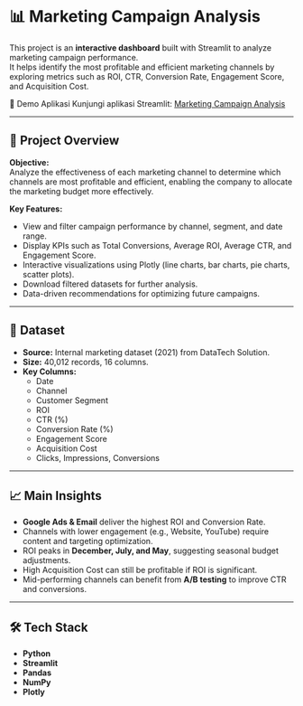 # 📊 Marketing Campaign Analysis

This project is an **interactive dashboard** built with Streamlit to analyze marketing campaign performance.  
It helps identify the most profitable and efficient marketing channels by exploring metrics such as ROI, CTR, Conversion Rate, Engagement Score, and Acquisition Cost.

🔗 Demo Aplikasi
Kunjungi aplikasi Streamlit: [Marketing Campaign Analysis](https://final-project-da-marketing-campaign-analysis-xqgwxrq8zvuz9ojat.streamlit.app)

---

## 📌 Project Overview

**Objective:**  
Analyze the effectiveness of each marketing channel to determine which channels are most profitable and efficient, enabling the company to allocate the marketing budget more effectively.

**Key Features:**
- View and filter campaign performance by channel, segment, and date range.
- Display KPIs such as Total Conversions, Average ROI, Average CTR, and Engagement Score.
- Interactive visualizations using Plotly (line charts, bar charts, pie charts, scatter plots).
- Download filtered datasets for further analysis.
- Data-driven recommendations for optimizing future campaigns.

---

## 📂 Dataset

- **Source:** Internal marketing dataset (2021) from DataTech Solution.
- **Size:** 40,012 records, 16 columns.
- **Key Columns:**
  - Date
  - Channel
  - Customer Segment
  - ROI
  - CTR (%)
  - Conversion Rate (%)
  - Engagement Score
  - Acquisition Cost
  - Clicks, Impressions, Conversions

---

## 📈 Main Insights

- **Google Ads & Email** deliver the highest ROI and Conversion Rate.
- Channels with lower engagement (e.g., Website, YouTube) require content and targeting optimization.
- ROI peaks in **December, July, and May**, suggesting seasonal budget adjustments.
- High Acquisition Cost can still be profitable if ROI is significant.
- Mid-performing channels can benefit from **A/B testing** to improve CTR and conversions.

---

## 🛠 Tech Stack

- **Python**  
- **Streamlit** 
- **Pandas** 
- **NumPy** 
- **Plotly** 
